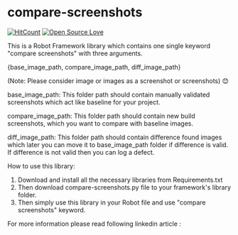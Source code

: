 # compare-screenshots

[![HitCount](http://hits.dwyl.io/ameyanatu/compare-screenshots.svg)](http://hits.dwyl.io/ameyanatu/compare-screenshots) [![Open Source Love](https://badges.frapsoft.com/os/v1/open-source.svg?v=103)](https://github.com/ellerbrock/open-source-badges/)

This is a Robot Framework library which contains one single keyword "compare screenshots" with three arguments.

{base_image_path, compare_image_path, diff_image_path}

(Note: Please consider image or images as a screenshot or screenshots) :blush:

base_image_path: This folder path should contain manually validated screenshots which act like baseline for your project.

compare_image_path: This folder path should contain new build screenshots, which you want to compare with baseline images.

diff_image_path: This folder path should contain difference found images which later you can move it to base_image_path folder if difference is valid. If difference is not valid then you can log a defect.

How to use this library:

1. Download and install all the necessary libraries from Requirements.txt
2. Then download compare-screenshots.py file to your framework's  library folder.
3. Then simply use this  library in your Robot file and use "compare screenshots" keyword.

For more information please read following linkedin article :





